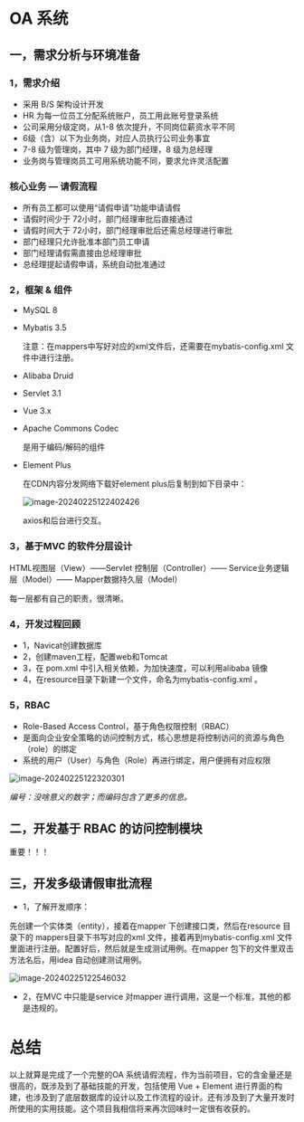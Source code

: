 # OA 系统

## 一，需求分析与环境准备

### 1，需求介绍

- 采用 B/S 架构设计开发
- HR 为每一位员工分配系统账户，员工用此账号登录系统
- 公司采用分级定岗，从1-8 依次提升，不同岗位薪资水平不同
- 6级（含）以下为业务岗，对应人员执行公司业务事宜
- 7-8 级为管理岗，其中 7 级为部门经理，8 级为总经理
- 业务岗与管理岗员工可用系统功能不同，要求允许灵活配置

### 核心业务 — 请假流程

- 所有员工都可以使用“请假申请”功能申请请假
- 请假时间少于 72小时，部门经理审批后直接通过
- 请假时间大于 72小时，部门经理审批后还需总经理进行审批
- 部门经理只允许批准本部门员工申请
- 部门经理请假需直接由总经理审批
- 总经理提起请假申请，系统自动批准通过

### 2，框架 & 组件

- MySQL 8

- Mybatis 3.5

  注意：在mappers中写好对应的xml文件后，还需要在mybatis-config.xml 文件中进行注册。

- Alibaba Druid

- Servlet 3.1

- Vue 3.x

- Apache Commons Codec 

  是用于编码/解码的组件

- Element Plus

  在CDN内容分发网络下载好element plus后复制到如下目录中：

  ![image-20240225122402426](E:\repositories\office-automation\README.assets\image-20240225122402426.png)

  axios和后台进行交互。

### 3，基于MVC 的软件分层设计

HTML视图层（View）——Servlet 控制层（Controller）—— Service业务逻辑层（Model）—— Mapper数据持久层（Model）

每一层都有自己的职责，很清晰。

### 4，开发过程回顾

- 1，Navicat创建数据库
- 2，创建maven工程，配置web和Tomcat
- 3，在 pom.xml 中引入相关依赖，为加快速度，可以利用alibaba 镜像
- 4，在resource目录下新建一个文件，命名为mybatis-config.xml 。

### 5，RBAC

- Role-Based Access Control，基于角色权限控制（RBAC）
- 是面向企业安全策略的访问控制方式，核心思想是将控制访问的资源与角色（role）的绑定
- 系统的用户（User）与角色（Role）再进行绑定，用户便拥有对应权限

![image-20240225122320301](E:\repositories\office-automation\README.assets\image-20240225122320301.png)

*编号：没啥意义的数字；而编码包含了更多的信息。* 



## 二，开发基于 RBAC 的访问控制模块

重要！！！

## 三，开发多级请假审批流程

- 1，了解开发顺序：

先创建一个实体类（entity），接着在mapper 下创建接口类，然后在resource 目录下的 mappers目录下书写对应的xml 文件，接着再到mybatis-config.xml 文件里面进行注册。配置好后，然后就是生成测试用例。在mapper 包下的文件里双击方法名后，用idea 自动创建测试用例。

![image-20240225122546032](E:\repositories\office-automation\README.assets\image-20240225122546032.png)

- 2，在MVC 中只能是service 对mapper 进行调用，这是一个标准，其他的都是违规的。

# 总结

以上就算是完成了一个完整的OA 系统请假流程，作为当前项目，它的含金量还是很高的，既涉及到了基础技能的开发，包括使用 Vue + Element 进行界面的构建，也涉及到了底层数据库的设计以及工作流程的设计。还有涉及到了大量开发时所使用的实用技能。这个项目我相信将来再次回味时一定很有收获的。